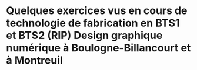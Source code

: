 # Quelques exercices vus en cours de technologie de fabrication en BTS1 et BTS2 (RIP) Design graphique numérique à Boulogne-Billancourt et à Montreuil
